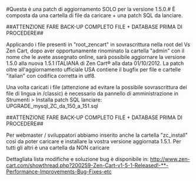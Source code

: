 #Questa è una patch di aggiornamento SOLO per la versione 1.5.0.#
È composta da una cartella di file da caricare + una patch SQL da lanciare.

##ATTENZIONE FARE BACK-UP COMPLETO FILE + DATABASE PRIMA DI PROCEDERE##

Applicando i file presenti in "root_zencart" in sovrascrittura nella root del Vs Zen Cart, dopo aver opportunamente rinominato la cartella "admin" con il nome che le avete assegnato online, sarà possibile aggiornare la versione 1.5.0 alla nuova 1.5.1 ITALIANA di Zen Cart® alla data 01/10/2012. La patch oltre all'aggiornamento ufficiale USA contiene il bugfix per file e cartelle "italian" con codifica corretta in utf8.

Una volta caricati i file (attenzione ad evitare la possibile sovrascrittura dei file di lingua in /classic) è necessario da pannello di amministrazione in Strumenti > Installa patch SQL lanciare:
UPGRADE_mysql_ZC_da_150_a_151.sql

##ATTENZIONE FARE BACK-UP COMPLETO FILE + DATABASE PRIMA DI PROCEDERE##

Per webmaster / sviluppatori abbiamo inserito anche la cartella "zc_install" così da poter caricare e installare la vostra versione aggiornata 1.5.1. Per tutti gli altri è una cartella da NON caricare

Dettagliata lista modifiche e soluzione bug è disponibile in:
http://www.zen-cart.com/showthread.php?200259-Zen-Cart-v1-5-1-Released!-**-Performance-Improvements-Bug-Fixes-etc



